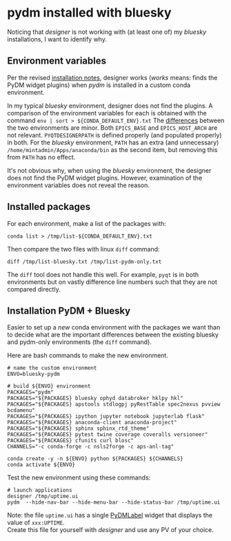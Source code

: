 # pydm installed with bluesky

Noticing that *designer* is not working with (at least one of) my 
*bluesky* installations, I want to identify why.

## Environment variables

Per the revised [installation notes](install-pydm.md), designer
works (*works* means: finds the PyDM widget plugins) 
when *pydm* is installed in a custom conda environment.

In my typical *bluesky* environment, designer does not find the plugins.
A comparison of the environment variables for each is obtained
with the command `env | sort > ${CONDA_DEFAULT_ENV}.txt`
The [differences](diffs.txt) between the two environments are minor.
Both `EPICS_BASE` and `EPICS_HOST_ARCH` are not relevant.
`PYQTDESIGNERPATH` is defined properly (and populated properly) in both.
For the *bluesky* environment, `PATH` has an extra (and unnecessary)
`/home/mintadmin/Apps/anaconda/bin` as the second item, but removing this
from `PATH` has no effect.

It's not obvious why, when using the *bluesky* environment, the designer 
does not find the PyDM widget plugins.  However, examination of the environment
variables does not reveal the reason.

## Installed packages

For each environment, make a list of the packages with:

    conda list > /tmp/list-${CONDA_DEFAULT_ENV}.txt

Then compare the two files with linux `diff` command:

    diff /tmp/list-bluesky.txt /tmp/list-pydm-only.txt

The `diff` tool does not handle this well.  For example,
`pyqt` is in both environments but on vastly difference line
numbers such that they are not compared directly.


## Installation PyDM + Bluesky

Easier to set up a *new* conda environment
with the packages we want than to decide what are the
important differences between the existing bluesky and 
pydm-only environments (the `diff` command).

Here are bash commands to make the new environment.

```
# name the custom environment
ENVO=bluesky-pydm

# build ${ENVO} environment
PACKAGES="pydm"
PACKAGES="${PACKAGES} bluesky ophyd databroker hklpy hkl"
PACKAGES="${PACKAGES} apstools stdlogpj pyRestTable spec2nexus pvview bcdamenu"
PACKAGES="${PACKAGES} ipython jupyter notebook jupyterlab flask"
PACKAGES="${PACKAGES} anaconda-client anaconda-project"
PACKAGES="${PACKAGES} sphinx sphinx_rtd_theme"
PACKAGES="${PACKAGES} pytest twine coverage coveralls versioneer"
PACKAGES="${PACKAGES} cfunits curl blosc"
CHANNELS="-c conda-forge -c nsls2forge -c aps-anl-tag"

conda create -y -n ${ENVO} python ${PACKAGES} ${CHANNELS}
conda activate ${ENVO}
```

Test the new environment using these commands:

```
# launch applications
designer /tmp/uptime.ui
pydm  --hide-nav-bar --hide-menu-bar --hide-status-bar /tmp/uptime.ui
```

Note: the file `uptime.ui` has a single 
[PyDMLabel](https://slaclab.github.io/pydm/widgets/label.html) 
widget that displays the value of `xxx:UPTIME`.  
Create this file for yourself
with *designer* and use any PV of your choice.
